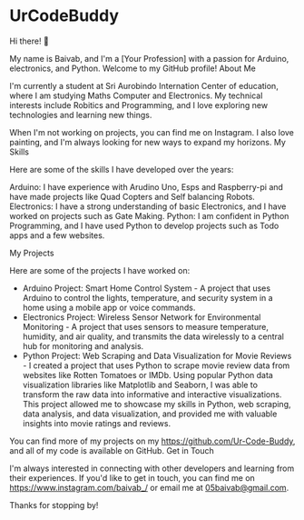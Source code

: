 # UrCodeBuddy
Hi there! 👋

My name is Baivab, and I'm a [Your Profession] with a passion for Arduino, electronics, and Python. Welcome to my GitHub profile!
About Me

I'm currently a student at Sri Aurobindo Internation Center of education, where I am studying Maths Computer and Electronics. My technical interests include Robitics and Programming, and I love exploring new technologies and learning new things.

When I'm not working on projects, you can find me on Instagram. I also love painting, and I'm always looking for new ways to expand my horizons.
My Skills

Here are some of the skills I have developed over the years:

Arduino: I have experience with Arudino Uno, Esps and Raspberry-pi and have made projects like
  Quad Copters and Self balancing Robots.
Electronics: I have a strong understanding of basic Electronics, 
  and I have worked on projects such as Gate Making.
Python: I am confident in Python Programming, 
  and I have used Python to develop projects such as Todo apps and a few websites.

My Projects

Here are some of the projects I have worked on:

- Arduino Project: Smart Home Control System - A project that uses Arduino to control the lights, temperature, and security system in a home using a mobile app or voice commands.
- Electronics Project: Wireless Sensor Network for Environmental Monitoring - A project that uses sensors to measure temperature, humidity, and air quality, and transmits the data wirelessly to a central hub for monitoring and analysis.
- Python Project: Web Scraping and Data Visualization for Movie Reviews - I created a project that uses Python to scrape movie review data from websites like Rotten Tomatoes or IMDb. Using popular Python data visualization libraries like Matplotlib and Seaborn, I was able to transform the raw data into informative and interactive visualizations. This project allowed me to showcase my skills in Python, web scraping, data analysis, and data visualization, and provided me with valuable insights into movie ratings and reviews.

You can find more of my projects on my https://github.com/Ur-Code-Buddy, and all of my code is available on GitHub.
Get in Touch

I'm always interested in connecting with other developers and learning from their experiences. If you'd like to get in touch, you can find me on https://www.instagram.com/baivab_/ or email me at 05baivab@gmail.com.

Thanks for stopping by!
